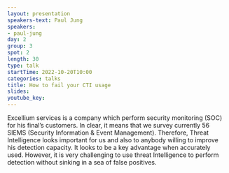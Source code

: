 ```yaml
---
layout: presentation
speakers-text: Paul Jung 
speakers:
- paul-jung 
day: 2
group: 3 
spot: 2
length: 30 
type: talk 
startTime: 2022-10-20T10:00
categories: talks 
title: How to fail your CTI usage 
slides:
youtube_key:
---
```


Excellium services is a company which perform security monitoring (SOC) for his final’s customers. In clear, it means that we survey currently 56 SIEMS (Security Information & Event Management). Therefore, Threat Intelligence looks important for us and also to anybody willing to improve his detection capacity. It looks to be a key advantage when accurately used. However, it is very challenging to use threat Intelligence to perform detection without sinking in a sea of false positives.
